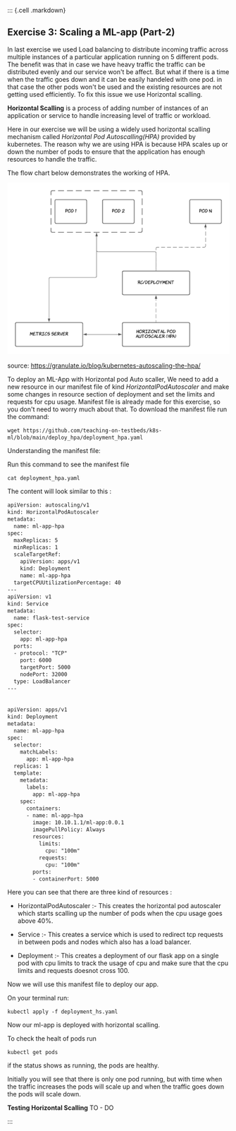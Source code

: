 ::: {.cell .markdown}

## Exercise 3: Scaling a ML-app (Part-2)

In last exercise we used Load balancing to distribute incoming traffic across multiple instances of a particular application running on 5 different pods. The benefit was that in case we have heavy traffic the traffic can be distributed evenly and our service won't be affect. But what if there is a time when the traffic goes down and it can be easily handeled with one pod. in that case the other pods won't be used and the existing resources are not getting used efficiently. To fix this issue we use Horizontal scalling.

**Horizontal Scalling** is a process of adding number of instances of an application or service to handle increasing level of traffic or workload.

Here in our exercise we will be using a widely used horizontal scalling mechanism called *Horizontal Pod Autoscalling(HPA)* provided by kubernetes. The reason why we are using HPA is because HPA scales up or down the number of pods to ensure that the application has enough resources to handle the traffic. 

The flow chart below demonstrates the working of HPA.

![Horizontal Pod Autoscaller](images/HPA.png)

source: https://granulate.io/blog/kubernetes-autoscaling-the-hpa/


To deploy an ML-App with Horizontal pod Auto scaller, We need to add a new resource in our manifest file of kind *HorizontalPodAutoscaler* and make some changes in resource section of deployment and set the limits and requests for cpu usage. Manifest file is already made for this exercise, so you don't need to worry much about that. To download the manifest file run the command:

```shell
wget https://github.com/teaching-on-testbeds/k8s-ml/blob/main/deploy_hpa/deployment_hpa.yaml

```


Understanding the manifest file:

Run this command to see the manifest file

``` shell
cat deployment_hpa.yaml

```

The content will look similar to this :

```shell
apiVersion: autoscaling/v1
kind: HorizontalPodAutoscaler
metadata:
  name: ml-app-hpa
spec:
  maxReplicas: 5
  minReplicas: 1
  scaleTargetRef:
    apiVersion: apps/v1
    kind: Deployment
    name: ml-app-hpa
  targetCPUUtilizationPercentage: 40
---
apiVersion: v1
kind: Service
metadata:
  name: flask-test-service
spec:
  selector:
    app: ml-app-hpa
  ports:
  - protocol: "TCP"
    port: 6000
    targetPort: 5000
    nodePort: 32000
  type: LoadBalancer
---


apiVersion: apps/v1
kind: Deployment
metadata:
  name: ml-app-hpa
spec:
  selector:
    matchLabels:
      app: ml-app-hpa
  replicas: 1
  template:
    metadata:
      labels:
        app: ml-app-hpa
    spec:
      containers:
      - name: ml-app-hpa
        image: 10.10.1.1/ml-app:0.0.1
        imagePullPolicy: Always
        resources:
          limits:
            cpu: "100m"
          requests:
            cpu: "100m"
        ports:
        - containerPort: 5000
```

Here you can see that there are three kind of resources :

- HorizontalPodAutoscaler :- This creates the horizontal pod autoscaler which starts scalling up the number of pods when the cpu usage goes above 40%.

- Service :- This creates a service which is used to redirect tcp requests in between pods and nodes which also has a load balancer.

- Deployment :- This creates a deployment of our flask app on a single pod with cpu limits to track the usage of cpu and make sure that the cpu limits and requests doesnot cross 100.

Now we will use this manifest file to deploy our app.

On your terminal run:

``` shell
kubectl apply -f deployment_hs.yaml

```

Now our ml-app is deployed with horizontal scalling.

To check the healt of pods run 

```shell
kubectl get pods

```

if the status shows as running, the pods are healthy.

Initially you will see that there is only one pod running, but with time when the traffic increases the pods will scale up and when the traffic goes down the pods will scale down.


**Testing Horizontal Scalling**
TO - DO










:::